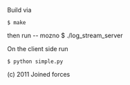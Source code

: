 

Build via

	$ make

then run -- mozno
	$ ./log_stream_server


On the client side run

	$ python simple.py

(c) 2011 Joined forces
